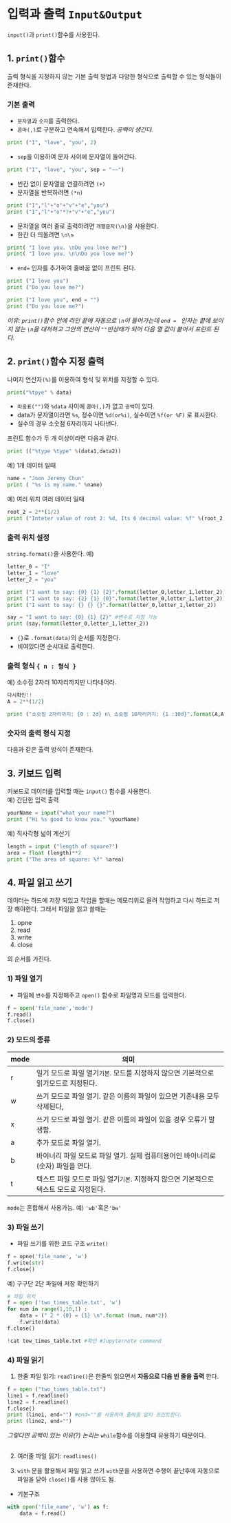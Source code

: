 # 입력과 출력 `Input&Output`
`input()`과 `print()`함수를 사용한다.

## 1. `print()`함수
출력 형식을 지정하지 않는 기본 출력 방법과 다양한 형식으로 출력할 수 있는 형식들이 존재한다.

### 기본 출력
+ `문자열`과 `숫자`를 출력한다.
+ `콤마(,)`로 구분하고 연속해서 입력한다. _공백이 생긴다._
```python
print ("I", "love", "you", 2)
```
+ `sep`을 이용하여 문자 사이에 문자열이 들어간다.
```python
print ("I", "love", "you", sep = "~~")
```
+ 빈칸 없이 문자열을 연결하려면 `(+)`
+ 문자열을 반복하려면 `(*n)`
```python
print ("I","l"+"o"+"v"+"e","you")
print ("I","l"+"o"*7+"v"+"e","you")
```
+ 문자열을 여러 줄로 출력하려면 `개행문자(\n)`을 사용한다.
+ 한칸 더 띄울려면 `\n\n`
```python
print( "I love you. \nDo you love me?")
print( "I love you. \n\nDo you love me?")
```
+ `end=` 인자를 추가하여 줄바꿈 없이 프린트 된다.
```python
print ("I love you")
print ("Do you love me?")
 ```
 
```python
print ("I love you", end = "")
print ("Do you love me?")
```
_이유: `print()`함수 안에 라인 끝에 자동으로 `\n`이 들어가는데 `end = ` 인자는 끝에 보이지 않는 `\n`을 대처하고 그안의 연산이 `""`빈상태가 되어 다음 열 값이 붙어서 프린트 된다._

## 2. `print()`함수 지정 출력
나머지 연산자`(%)`를 이용하여 형식 밎 위치를 지정할 수 있다.
```python
print("%tpye" % data)
```
+ `따옴표("")`와 `%data` 사이에 `콤마(,)`가 없고 `공백`이 있다.
+ data가 문자열이라면 `%s`, 정수이면 `%d(or%i)`, 실수이면 `%f(or %F)` 로 표시한다.
+ 실수의 경우 소숫점 6자리까지 나타낸다.

프린트 함수가 두 개 이상이라면 다음과 같다.
```python
print (("%type %type" %(data1,data2))
```
예) 1개 데이터 일때
```python
name = "Joon Jeremy Chun"
print ( "%s is my name." %name)
```
예) 여러 위치 여러 데이터 일때
```python
root_2 = 2**(1/2)
print ("Inteter value of root 2: %d, Its 6 decimal value: %f" %(root_2,root_2))
```
### 출력 위치 설정
`string.format()`을 사용한다.
예)
```python
letter_0 = "I"
letter_1 = "love"
letter_2 = "you"

print ("I want to say: {0} {1} {2}".format(letter_0,letter_1,letter_2))
print ("I want to say: {2} {1} {0}".format(letter_0,letter_1,letter_2))
print ("I want to say: {} {} {}".format(letter_0,letter_1,letter_2))

say = "I want to say: {0} {1} {2}" #변수로 지정 가능
print (say.format(letter_0,letter_1,letter_2))

```
+ `{}`로 `.format(data)`의 순서를 지정한다. 
+ 비여있다면 순서대로 출력한다.

### 출력 형식 `{ n : 형식 }`
예) 소수점 2자리 10자리까지만 나타내어라.
```python
다시확인!!
A = 2**(1/2)

print ("소숫점 2자리까지: {0 : 2d} n\ 소숫점 10자리까지: {1 :10d}".format(A,A))
```

### 숫자의 출력 형식 지정
다음과 같은 출력 방식이 존재한다.

## 3. 키보드 입력
키보드로 데이터를 입력할 때는 `input()` 함수를 사용한다.\
예) 간단한 입력 출력
```python
yourName = input("what your name?")
print ("Hi %s good to know you." %yourName)
```
예) 직사각형 넓이 계산기
```python
length = input ("length of square?")
area = float (length)**2
print ("The area of square: %f" %area)
```
## 4. 파일 읽고 쓰기
데이터는 하드에 저장 되있고 작업을 할때는 메모리위로 올려 작업하고 다시 하드로 저장 해야한다. 그래서 파일을 읽고 쓸때는 
1. opne 
2. read
3. write
4. close

의 순서를 가진다.
### 1) 파일 열기
+ 파일에 `변수`를 지정해주고 `open()` 함수로 파일명과 모드를 입력한다.
```python
f = open('file_name','mode')
f.read()
f.close()
```
### 2) 모드의 종류
|mode|의미|
|----|----|
|r|일기 모드로 파일 열기`기본`. 모드를 지정하지 않으면 기본적으로 읽기모드로 지정된다.|
|w|쓰기 모드로 파일 열기. 같은 이름의 파일이 있으면 기존내용 모두 삭제된다,|
|x|쓰기 모드로 파일 열기. 같은 이름의 파일이 있을 경우 오류가 발생함.|
|a|추가 모드로 파일 열기.|
|b|바이너리 파일 모드로 파일 열기. 실제 컴퓨터용어인 바이너리로(숫자) 파일을 연다.|
|t|텍스트 파일 모드로 파일 열기`기본`. 지정하지 않으면 기본적으로 텍스트 모드로 지정된다.|

`mode`는 혼합해서 사용가능. 예) `'wb'`혹은`'bw'`

### 3) 파일 쓰기
+ 파일 쓰기를 위한 코드 구조 `write()`
```python
f = opne('file_name', 'w')
f.write(str)
f.close()
```
예) 구구단 2단 파일에 저장 확인하기
```python
# 파일 위치
f = open ('two_times_table.txt', 'w')
for num in range(1,10,1) :
    data = (" 2 * {0} = {1} \n".format (num, num*2))
    f.write(data)
f.close()

!cat tow_times_table.txt #확인 #Jupyternote commend
```
### 4) 파일 읽기
1. 한줄 파일 읽기: `readline()`은 한줄씩 읽으면서  __자동으로 다음 빈 줄을 출력__ 한다.
```python
f = open ("two_times_table.txt")
line1 = f.readline()
line2 = f.readline()
f.close()
print (line1, end="") #end=""를 사용하여 줄바꿈 없이 프린트한다.
print (line2, end="")
```
_그렇다면 공백이 있는 이유(?) 논리는_ `while`함수를 이용할때 유용하기 때문이다.

```
```
2. 여러줄 파일 읽기: `readlines()`

3. `with` 문을 활용해서 파일 읽고 쓰기
`with`문을 사용하면 수행이 끝난후에 자동으로 파일을  닫아 `close()`를 사용 않아도 됨.
+ 기본구조
```python
with open('file_name', 'w') as f:
    data = f.read()
```

